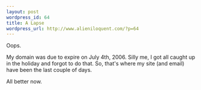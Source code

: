 ```yaml
---
layout: post
wordpress_id: 64
title: A Lapse
wordpress_url: http://www.alieniloquent.com/?p=64
---
```

Oops.

My domain was due to expire on July 4th, 2006. Silly me, I got all caught up
in the holiday and forgot to do that. So, that's where my site (and email)
have been the last couple of days.

All better now.

